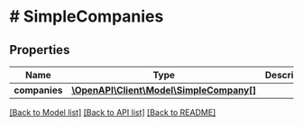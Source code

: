 # # SimpleCompanies

## Properties

Name | Type | Description | Notes
------------ | ------------- | ------------- | -------------
**companies** | [**\OpenAPI\Client\Model\SimpleCompany[]**](SimpleCompany.md) |  | [optional]

[[Back to Model list]](../../README.md#models) [[Back to API list]](../../README.md#endpoints) [[Back to README]](../../README.md)
